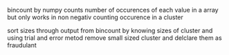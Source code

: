 bincount by numpy  counts number of occurences of each value in a array but only works in non negativ
counting occurence in a cluster

sort sizes through output from bincount by knowing sizes of cluster and using trial and error metod remove small sized cluster and delclare them  as fraudulant
